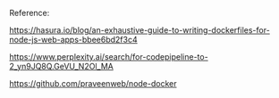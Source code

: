Reference:

https://hasura.io/blog/an-exhaustive-guide-to-writing-dockerfiles-for-node-js-web-apps-bbee6bd2f3c4

https://www.perplexity.ai/search/for-codepipeline-to-2_yn9JQ8Q.GeVU_N2Ol_MA

https://github.com/praveenweb/node-docker
